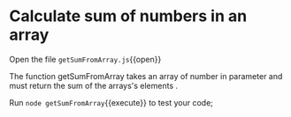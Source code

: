 # Calculate sum of numbers in an array

Open the file `getSumFromArray.js`{{open}}

The function getSumFromArray takes an array of number in parameter and must return the sum of the arrays's elements .

Run `node getSumFromArray`{{execute}} to test your code;